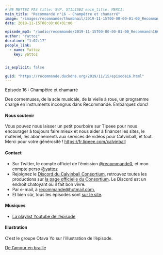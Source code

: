 ```yaml
---
# NE METTEZ PAS title: SVP. UTILISEZ main_title: MERCI.
main_title: "Recommandé n°16 - Champêtre et chamarré"
image: "/images/recommande/thumbnail/2019-11-15T00-00-00-01-00_Recommandn16Champtreetchamarr.jpg"
date: 2019-11-15T00:00:00+01:00

episode_mp3: "/audio/recommande/2019-11-15T00-00-00-01-00_Recommandn16Champtreetchamarr.mp3"
author: "Yattoz"
duration: "1:02:17"
people_link: 
  - name: Yattoz
    key: yattoz


is_explicit: false

guid: "https://recommande.duckdns.org/2019/11/15/episode16.html"
---
```


<PodcastHeader/>

<!-- ECRIRE LA DESCRIPTION DE L'EPISODE SOUS CETTE LIGNE -->


 Episode 16 : Champêtre et chamarré 

<p>Des cornemuses, de la scie musicale, de la vielle à roue, un programme chargé en instruments incongrus dans Recommandé. Embarquez donc!</p>

<h4>Nous soutenir</h4>

<p>Vous pouvez nous laisser un petit pourboire sur Tipeee pour nous encourager à toujours faire mieux et nous aider à financer les sites, le matériel, les abonnements aux services de vidéos pour Calvinball, et tout. Merci pour votre générosité ! <a href="https://fr.tipeee.com/calvinball" rel="nofollow">https://fr.tipeee.com/calvinball</a></p>

<h4>Contact</h4>

<ul>
  <li>Sur Twitter, le compte officiel de l’émission <a href="https://twitter.com/recommande0" rel="nofollow">@recommande0</a>, et mon compte perso <a href="https://twitter.com/yattoz" rel="nofollow">@yattoz</a></li>
  <li>Rejoignez le <a href="https://discord.gg/4RnA9v7" rel="nofollow">Discord du Calvinball Consortium</a>, retrouvez toutes les productions sur <a href="https://calvinballradio.wordpress.com/" rel="nofollow">la page officielle du Consortium</a>. Le Discord est un endroit chatoyant où il fait bon vivre.</li>
  <li>Par e-mail, à <a href="mailto:recommande@hotmail.com" rel="nofollow">recommande@hotmail.com</a>,</li>
  <li>Et bien sûr, tous les épisodes sont <a href="https://recommande.duckdns.org" rel="nofollow">sur le site</a>.</li>
</ul>

<h4>Musiques</h4>

<ul>
  <li><a href="https://www.youtube.com/playlist?list=PLNjXbZkItxtZ267rodIcXHVojJG8f7jLd" rel="nofollow">La playlist Youtube de l’épisode</a></li>
</ul>

<h4>Illustration</h4>

<p>C’est le groupe Otava Yo sur l’illustration de l’épisode.</p>

<p><a href="https://www.youtube.com/watch?v=rBDe8R0MoMk" rel="nofollow">De l’amour en braille</a></p>


